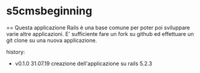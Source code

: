 # s5cmsbeginning
==
Questa applicazione Rails è una base comune per poter poi sviluppare varie altre applicazioni.
E' sufficiente fare un fork su github ed effettuare un git clone su una nuova applicazione.

history:

* v0.1.0  31.07.19  creazione dell'applicazione su rails 5.2.3